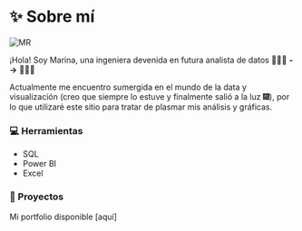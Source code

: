 # ✨ Sobre mí
![MR](https://github.com/marina-95/marina-95/assets/144913530/82874df9-747b-4c12-9b0b-ce6d4e584c22)

¡Hola! Soy Marina, una ingeniera devenida en futura analista de datos 👷🏻‍♀️ **-->** 👩🏻‍💻

Actualmente me encuentro sumergida en el mundo de la data y visualización (creo que siempre lo estuve y finalmente salió a la luz 🎆), por lo que utilizaré este sitio para tratar de plasmar mis análisis y gráficas.

### 💻 Herramientas
- SQL
- Power BI
- Excel

### 💼 Proyectos
Mi portfolio disponible [aquí] 

